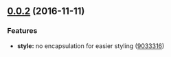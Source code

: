 <a name="0.0.2"></a>
## [0.0.2](https://github.com/mahpah/ng-toast-2/compare/v0.0.1...v0.0.2) (2016-11-11)


### Features

* **style:** no encapsulation for easier styling ([9033316](https://github.com/mahpah/ng-toast-2/commit/9033316))



